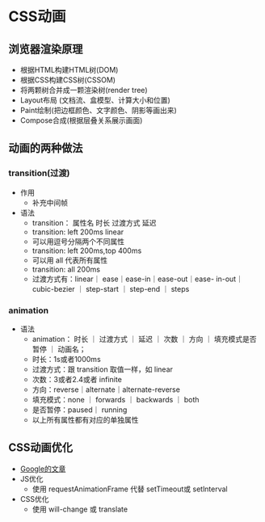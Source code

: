 # CSS动画

## 浏览器渲染原理
- 根据HTML构建HTML树(DOM)
- 根据CSS构建CSS树(CSSOM)
- 将两颗树合并成一颗渲染树(render tree)
- Layout布局 (文档流、盒模型、计算大小和位置)
- Paint绘制(把边框颜色、文字颜色、阴影等画出来)
- Compose合成(根据层叠关系展示画面)

## 动画的两种做法

### transition(过渡)
- 作用
    - 补充中间帧
- 语法
    - transition： 属性名 时长 过渡方式 延迟
    - transition: left 200ms linear
    - 可以用逗号分隔两个不同属性
    - transition: left 200ms,top 400ms
    - 可以用 all 代表所有属性
    - transition: all 200ms
    - 过渡方式有：linear｜ ease｜ease-in｜ease-out｜ease- in-out｜ cubic-bezier ｜ step-start ｜ step-end ｜ steps


### animation
- 语法
    - animation： 时长 ｜ 过渡方式 ｜ 延迟 ｜ 次数 ｜ 方向 ｜ 填充模式是否暂停 ｜ 动画名；
    - 时长：1s或者1000ms
    - 过渡方式：跟 transition 取值一样，如 linear
    - 次数：3或者2.4或者 infinite
    - 方向：reverse｜alternate｜alternate-reverse
    - 填充模式：none ｜ forwards ｜ backwards ｜ both
    - 是否暂停：paused｜ running
    - 以上所有属性都有对应的单独属性

## CSS动画优化
- [Google的文章](https://developers.google.com/web/fundamentals/performance/rendering/stick-to-compositor-only-properties-and-manage-layer-count)
- JS优化
    - 使用 requestAnimationFrame 代替 setTimeout或 setlnterval
- CSS优化
    - 使用 will-change 或 translate